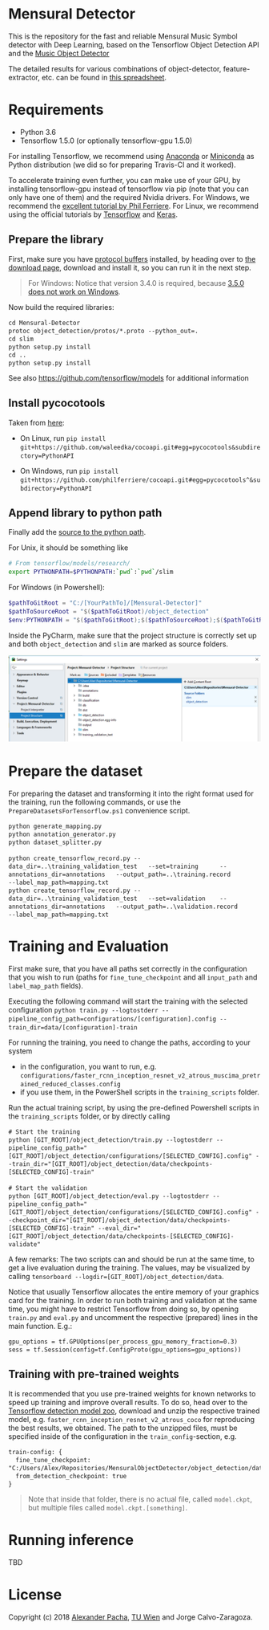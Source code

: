 # Mensural Detector

This is the repository for the fast and reliable Mensural Music Symbol detector with Deep Learning, based on the Tensorflow Object Detection API and the [Music Object Detector](https://github.com/apacha/MusicObjectDetector-TF) 
 
The detailed results for various combinations of object-detector, feature-extractor, etc. can be found in [this spreadsheet](https://docs.google.com/spreadsheets/d/1lGHarxpoN_VkhEh_nIgnrR3Wp2-qEQxUfjKVWpUxS50/edit?usp=sharing).


# Requirements

- Python 3.6
- Tensorflow 1.5.0 (or optionally tensorflow-gpu 1.5.0)

For installing Tensorflow, we recommend using [Anaconda](https://www.continuum.io/downloads) or 
[Miniconda](https://conda.io/miniconda.html) as Python distribution (we did so for preparing Travis-CI and it worked).

To accelerate training even further, you can make use of your GPU, by installing tensorflow-gpu instead of tensorflow
via pip (note that you can only have one of them) and the required Nvidia drivers. For Windows, we recommend the
[excellent tutorial by Phil Ferriere](https://github.com/philferriere/dlwin). For Linux, we recommend using the
 official tutorials by [Tensorflow](https://www.tensorflow.org/install/) and [Keras](https://keras.io/#installation).

## Prepare the library

First, make sure you have [protocol buffers](https://developers.google.com/protocol-buffers/docs/downloads) installed, by heading over to [the download page](https://github.com/google/protobuf/releases/), download and install it, so you can run it in the next step.

> For Windows: Notice that version 3.4.0 is required, because [3.5.0 does not work on Windows](https://github.com/google/protobuf/issues/3957).
 
Now build the required libraries:

```commandline
cd Mensural-Detector
protoc object_detection/protos/*.proto --python_out=.
cd slim
python setup.py install
cd ..
python setup.py install
```

See also https://github.com/tensorflow/models for additional information

## Install pycocotools

Taken from [here](https://github.com/matterport/Mask_RCNN/issues/6#issuecomment-341503509):

- On Linux, run `pip install git+https://github.com/waleedka/cocoapi.git#egg=pycocotools&subdirectory=PythonAPI`

- On Windows, run `pip install git+https://github.com/philferriere/cocoapi.git#egg=pycocotools^&subdirectory=PythonAPI`

## Append library to python path
Finally add the [source to the python path](https://github.com/tensorflow/models/blob/master/research/object_detection/g3doc/installation.md#add-libraries-to-pythonpath).
 
For Unix, it should be something like

``` bash
# From tensorflow/models/research/
export PYTHONPATH=$PYTHONPATH:`pwd`:`pwd`/slim
```

For Windows (in Powershell):

``` powershell
$pathToGitRoot = "C:/[YourPathTo]/[Mensural-Detector]"
$pathToSourceRoot = "$($pathToGitRoot)/object_detection"
$env:PYTHONPATH = "$($pathToGitRoot);$($pathToSourceRoot);$($pathToGitRoot)/slim"
```

Inside the PyCharm, make sure that the project structure is correctly set up and both `object_detection` and `slim` are marked as source folders. 

![PyCharm Settings](images/PyCharm%20Settings.png)

# Prepare the dataset
For preparing the dataset and transforming it into the right format used for the training, run the following commands, or use the `PrepareDatasetsForTensorflow.ps1` convenience script. 

```commandline
python generate_mapping.py
python annotation_generator.py
python dataset_splitter.py

python create_tensorflow_record.py --data_dir=..\training_validation_test  	--set=training 		--annotations_dir=annotations 	--output_path=..\training.record 			--label_map_path=mapping.txt
python create_tensorflow_record.py --data_dir=..\training_validation_test  	--set=validation 	--annotations_dir=annotations 	--output_path=..\validation.record 		--label_map_path=mapping.txt
```


# Training and Evaluation

First make sure, that you have all paths set correctly in the configuration that you wish to run (paths for `fine_tune_checkpoint` and all `input_path` and `label_map_path` fields).

Executing the following command will start the training with the selected configuration 
`python train.py --logtostderr --pipeline_config_path=configurations/[configuration].config --train_dir=data/[configuration]-train`


For running the training, you need to change the paths, according to your system

- in the configuration, you want to run, e.g. `configurations/faster_rcnn_inception_resnet_v2_atrous_muscima_pretrained_reduced_classes.config`
- if you use them, in the PowerShell scripts in the `training_scripts` folder.

Run the actual training script, by using the pre-defined Powershell scripts in the `training_scripts` folder, or by directly calling

```
# Start the training
python [GIT_ROOT]/object_detection/train.py --logtostderr --pipeline_config_path="[GIT_ROOT]/object_detection/configurations/[SELECTED_CONFIG].config" --train_dir="[GIT_ROOT]/object_detection/data/checkpoints-[SELECTED_CONFIG]-train"

# Start the validation
python [GIT_ROOT]/object_detection/eval.py --logtostderr --pipeline_config_path="[GIT_ROOT]/object_detection/configurations/[SELECTED_CONFIG].config" --checkpoint_dir="[GIT_ROOT]/object_detection/data/checkpoints-[SELECTED_CONFIG]-train" --eval_dir="[GIT_ROOT]/object_detection/data/checkpoints-[SELECTED_CONFIG]-validate"
```

A few remarks: The two scripts can and should be run at the same time, to get a live evaluation during the training. The values, may be visualized by calling `tensorboard --logdir=[GIT_ROOT]/object_detection/data`.

Notice that usually Tensorflow allocates the entire memory of your graphics card for the training. In order to run both training and validation at the same time, you might have to restrict Tensorflow from doing so, by opening `train.py` and `eval.py` and uncomment the respective (prepared) lines in the main function. E.g.:

```
gpu_options = tf.GPUOptions(per_process_gpu_memory_fraction=0.3)
sess = tf.Session(config=tf.ConfigProto(gpu_options=gpu_options))
```

## Training with pre-trained weights

It is recommended that you use pre-trained weights for known networks to speed up training and improve overall results. To do so, head over to the [Tensorflow detection model zoo](https://github.com/tensorflow/models/blob/master/research/object_detection/g3doc/detection_model_zoo.md), download and unzip the respective trained model, e.g. `faster_rcnn_inception_resnet_v2_atrous_coco` for reproducing the best results, we obtained. The path to the unzipped files, must be specified inside of the configuration in the `train_config`-section, e.g.

```
train-config: {
  fine_tune_checkpoint: "C:/Users/Alex/Repositories/MensuralObjectDetector/object_detection/data/faster_rcnn_inception_resnet_v2_atrous_coco_2017_11_08/model.ckpt"
  from_detection_checkpoint: true
}
```

> Note that inside that folder, there is no actual file, called `model.ckpt`, but multiple files called `model.ckpt.[something]`.


# Running inference

TBD


# License

Copyright (c) 2018 [Alexander Pacha](http://alexanderpacha.com), [TU Wien](https://www.ims.tuwien.ac.at/people/alexander-pacha) and Jorge Calvo-Zaragoza.